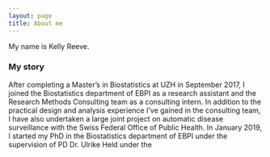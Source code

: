 ```yaml
---
layout: page
title: About me
---
```


My name is Kelly Reeve.

### My story

After completing a Master’s in Biostatistics at UZH in September 2017, I joined the Biostatistics department of EBPI as a research assistant and the Research Methods Consulting team as a consulting intern. In addition to the practical design and analysis experience I’ve gained in the consulting team, I have also undertaken a large joint project on automatic disease surveillance with the Swiss Federal Office of Public Health. In January 2019, I started my PhD in the Biostatistics department of EBPI under the supervision of PD Dr. Ulrike Held under the
